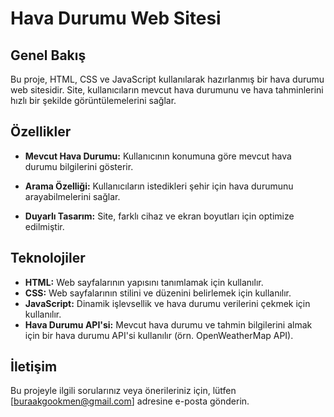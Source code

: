 # Hava Durumu Web Sitesi

## Genel Bakış

Bu proje, HTML, CSS ve JavaScript kullanılarak hazırlanmış bir hava durumu web sitesidir. Site, kullanıcıların mevcut hava durumunu ve hava tahminlerini hızlı bir şekilde görüntülemelerini sağlar.

## Özellikler

- **Mevcut Hava Durumu:** Kullanıcının konumuna göre mevcut hava durumu bilgilerini gösterir.

- **Arama Özelliği:** Kullanıcıların istedikleri şehir için hava durumunu arayabilmelerini sağlar.

- **Duyarlı Tasarım:** Site, farklı cihaz ve ekran boyutları için optimize edilmiştir.

## Teknolojiler

- **HTML:** Web sayfalarının yapısını tanımlamak için kullanılır.
- **CSS:** Web sayfalarının stilini ve düzenini belirlemek için kullanılır.
- **JavaScript:** Dinamik işlevsellik ve hava durumu verilerini çekmek için kullanılır.
- **Hava Durumu API'si:** Mevcut hava durumu ve tahmin bilgilerini almak için bir hava durumu API'si kullanılır (örn. OpenWeatherMap API).

## İletişim

Bu projeyle ilgili sorularınız veya önerileriniz için, lütfen [buraakgookmen@gmail.com] adresine e-posta gönderin.
